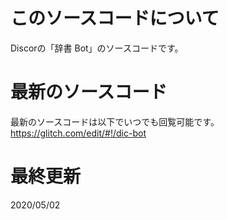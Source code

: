 # このソースコードについて
Discorの「辞書 Bot」のソースコードです。

# 最新のソースコード
最新のソースコードは以下でいつでも回覧可能です。
https://glitch.com/edit/#!/dic-bot

# 最終更新
2020/05/02
